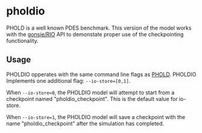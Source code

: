 pholdio
========

PHOLD is a well known PDES benchmark.
This version of the model works with the [gonsie/RIO](http://github.com/gonsie/RIO) API to demonstate proper use of the checkpointing functionality.

## Usage

PHOLDIO opperates with the same command line flags as [PHOLD](https://github.com/carothersc/ROSS/tree/master/models/phold). PHOLDIO Implements one additional flag: `--io-store=[0,1]`.

When `--io-store=0`, the PHOLDIO model will attempt to start from a checkpoint named "pholdio_checkpoint". This is the default value for io-store.

When `--io-store=1`, the PHOLDIO model will save a checkpoint with the name "pholdio_checkpoint" after the simulation has completed. 
